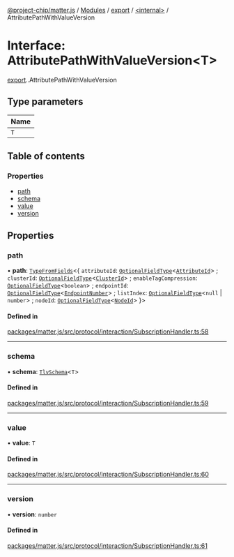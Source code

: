 [@project-chip/matter.js](../README.md) / [Modules](../modules.md) / [export](../modules/export.md) / [<internal\>](../modules/export._internal_.md) / AttributePathWithValueVersion

# Interface: AttributePathWithValueVersion<T\>

[export](../modules/export.md).[<internal>](../modules/export._internal_.md).AttributePathWithValueVersion

## Type parameters

| Name |
| :------ |
| `T` |

## Table of contents

### Properties

- [path](export._internal_.AttributePathWithValueVersion.md#path)
- [schema](export._internal_.AttributePathWithValueVersion.md#schema)
- [value](export._internal_.AttributePathWithValueVersion.md#value)
- [version](export._internal_.AttributePathWithValueVersion.md#version)

## Properties

### path

• **path**: [`TypeFromFields`](../modules/tlv_export.md#typefromfields)<{ `attributeId`: [`OptionalFieldType`](tlv_export.OptionalFieldType.md)<[`AttributeId`](../modules/datatype_export.md#attributeid)\> ; `clusterId`: [`OptionalFieldType`](tlv_export.OptionalFieldType.md)<[`ClusterId`](../modules/datatype_export.md#clusterid)\> ; `enableTagCompression`: [`OptionalFieldType`](tlv_export.OptionalFieldType.md)<`boolean`\> ; `endpointId`: [`OptionalFieldType`](tlv_export.OptionalFieldType.md)<[`EndpointNumber`](../modules/datatype_export.md#endpointnumber)\> ; `listIndex`: [`OptionalFieldType`](tlv_export.OptionalFieldType.md)<``null`` \| `number`\> ; `nodeId`: [`OptionalFieldType`](tlv_export.OptionalFieldType.md)<[`NodeId`](../modules/datatype_export.md#nodeid)\>  }\>

#### Defined in

[packages/matter.js/src/protocol/interaction/SubscriptionHandler.ts:58](https://github.com/project-chip/matter.js/blob/16d5b0d/packages/matter.js/src/protocol/interaction/SubscriptionHandler.ts#L58)

___

### schema

• **schema**: [`TlvSchema`](../classes/tlv_export.TlvSchema.md)<`T`\>

#### Defined in

[packages/matter.js/src/protocol/interaction/SubscriptionHandler.ts:59](https://github.com/project-chip/matter.js/blob/16d5b0d/packages/matter.js/src/protocol/interaction/SubscriptionHandler.ts#L59)

___

### value

• **value**: `T`

#### Defined in

[packages/matter.js/src/protocol/interaction/SubscriptionHandler.ts:60](https://github.com/project-chip/matter.js/blob/16d5b0d/packages/matter.js/src/protocol/interaction/SubscriptionHandler.ts#L60)

___

### version

• **version**: `number`

#### Defined in

[packages/matter.js/src/protocol/interaction/SubscriptionHandler.ts:61](https://github.com/project-chip/matter.js/blob/16d5b0d/packages/matter.js/src/protocol/interaction/SubscriptionHandler.ts#L61)

